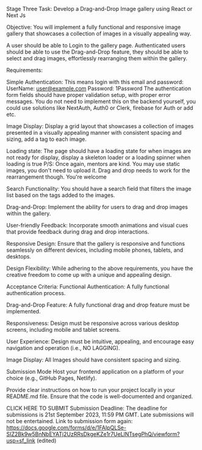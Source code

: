 Stage Three
Task: Develop a Drag-and-Drop Image gallery using React or Next Js

Objective: You will implement a fully functional and responsive image gallery that showcases a collection of images in a visually appealing way.

A user should be able to Login to the gallery page. Authenticated users should be able to use the Drag-and-Drop feature, they should be able to select and drag images, effortlessly rearranging them within the gallery.

Requirements:

Simple Authentication: 
This means login with this email and password:
UserName: user@example.com
Password: 1Password
The authentication form fields should have proper validation setup, with proper error messages. You do not need to implement this on the backend yourself, you could use solutions like NextAuth, Auth0 or Clerk, firebase for Auth or add etc.

Image Display:
Display a grid layout that showcases a collection of images presented in a visually appealing manner with consistent spacing and sizing, add a tag to each image.

Loading state:
The page should have a loading state for when images are not ready for display, display a skeleton loader or a loading spinner when loading is true
P/S: Once again, mentors are kind. You may use static images, you don't need to upload it. Drag and drop needs to work for the rearrangement though. You're welcome

Search Functionality:
You should have a search field that filters the image list based on the tags added to the images.

Drag-and-Drop:
Implement the ability for users to drag and drop images within the gallery.

User-friendly Feedback:
Incorporate smooth animations and visual cues that provide feedback during drag and drop interactions.

Responsive Design:
Ensure that the gallery is responsive and functions seamlessly on different devices, including mobile phones, tablets, and desktops.

Design Flexibility:
While adhering to the above requirements, you have the creative freedom to come up with a unique and appealing design.

Acceptance Criteria:
Functional Authentication: A fully functional authentication process.

Drag-and-Drop Feature: A fully functional drag and drop feature must be implemented.

Responsiveness: Design must be responsive across various desktop  screens, including mobile and tablet screens.

User Experience: Design must be intuitive, appealing, and encourage easy navigation and operation (i.e., NO LAGGING).

Image Display: All Images should have consistent spacing and sizing.

Submission Mode
Host your frontend application on a platform of your choice (e.g., GitHub Pages, Netlify).

Provide clear instructions on how to run your project locally in your README.md file.
Ensure that the code is well-documented and organized.

CLICK HERE TO SUBMIT
Submission Deadline:
The deadline for submissions is 21st September 2023, 11:59 PM GMT. Late submissions will not be entertained.
Link to submission form again: https://docs.google.com/forms/d/e/1FAIpQLSe-SIZ2Bk9w5BnNbEYATj2UzRRsDkgeKZe1r7UeLlNTsegPhQ/viewform?usp=sf_link (edited) 